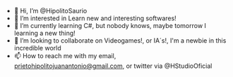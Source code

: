 - 👋 Hi, I’m @HipolitoSaurio
- 👀 I’m interested in Learn new and interesting softwares!
- 🌱 I’m currently learning C#, but nobody knows, maybe tomorrow I learning a new thing!
- 💞️ I’m looking to collaborate on Videogames!, or IA´s!, I'm a newbie in this incredible world
- 📫 How to reach me with my email, prietohipolitojuanantonio@gmail.com, or twitter via @HStudioOficial

<!---
HipolitoSaurio/HipolitoSaurio is a ✨ special ✨ repository because its `README.md` (this file) appears on your GitHub profile.
You can click the Preview link to take a look at your changes.
--->
